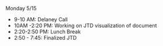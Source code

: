 Monday 5/15

<ul>
  <li>9-10 AM: Delaney Call</li>
  <li>10AM -2:20 PM: Working on JTD visualization of document</li>
  <li>2:20-2:50 PM: Lunch Break</li>
  <li>2:50 - 7:45: Finalized JTD</li>
</ul>


